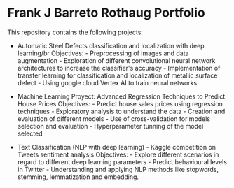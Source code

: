 # Frank J Barreto Rothaug Portfolio
This repository contains the following projects:

- Automatic Steel Defects classification and localization with deep learning/br
         Objectives:
           - Preprocessing of images and data augmentation
           - Exploration of different convolutional neural network architectures to increase the classifier's accuracy 
           - Implementation of transfer learning for classification and localization of metallic surface defect
           - Using google cloud Vertex AI to train neural networks

- Machine Learning Proyect: Advanced Regression Techniques to Predict House Prices
         Objectives:
           - Predict house sales prices using regression techniques
           - Exploratory analysis to understand the data
           - Creation and evaluation of different models
           - Use of cross-validation for models selection and evaluation
           - Hyperparameter tunning of the model selected
           
         
- Text Classification (NLP with deep learning) - Kaggle competition on Tweets sentiment analysis
         Objectives:
           - Explore different scenarios in regard to different deep learning parameters
           - Predict behavioural levels in Twitter
           - Understanding and applying NLP methods like stopwords, stemming, lemmatization and embedding.
